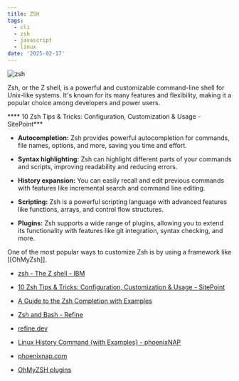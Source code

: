 ```yaml
---
title: ZSH
tags:
  - cli
  - zsh
  - javascript
  - linux
date: '2025-02-17'
---
```

![zsh](https://miro.medium.com/v2/resize:fit:1100/format:webp/1*dcFI6nEXItPJcfPgdloonw.png)

Zsh, or the Z shell, is a powerful and customizable command-line shell for Unix-like systems. It's known for its many features and flexibility, making it a popular choice among developers and power users.  

\*\*\*\* 10 Zsh Tips & Tricks: Configuration, Customization & Usage - SitePoint\*\*\*

*   **Autocompletion:** Zsh provides powerful autocompletion for commands, file names, options, and more, saving you time and effort.
    
*   **Syntax highlighting:** Zsh can highlight different parts of your commands and scripts, improving readability and reducing errors.
    
*   **History expansion:** You can easily recall and edit previous commands with features like incremental search and command line editing.
    
*   **Scripting:** Zsh is a powerful scripting language with advanced features like functions, arrays, and control flow structures.
    
*   **Plugins:** Zsh supports a wide range of plugins, allowing you to extend its functionality with features like git integration, syntax checking, and more.
    

One of the most popular ways to customize Zsh is by using a framework like \[\[OhMyZsh\]\].

*   [zsh - The Z shell - IBM](https://www.ibm.com/docs/en/zos/3.1.0?topic=descriptions-zsh-z-shell#:~:text=Description,a%20shell%20script%20command%20processor.)
    
*   [10 Zsh Tips & Tricks: Configuration, Customization & Usage - SitePoint](https://www.sitepoint.com/zsh-tips-tricks/#:~:text=zshrc%20to%20activate%20the%20plugins,zshrc%20file.)
    
*   [A Guide to the Zsh Completion with Examples](https://thevaluable.dev/zsh-completion-guide-examples/#:~:text=You%20can%20configure%20the%20Zsh,tune%20it%20following%20your%20craziest)
    
*   [Zsh and Bash - Refine](https://refine.dev/blog/zsh-vs-bash/#:~:text=Zsh%20provides%20support%20for%20syntax,script%20based%20on%20their%20syntax.)
    
*   [refine.dev](https://refine.dev/blog/zsh-vs-bash/#:~:text=Zsh%20provides%20support%20for%20syntax,script%20based%20on%20their%20syntax.)
    
*   [Linux History Command {with Examples} - phoenixNAP](https://phoenixnap.com/kb/linux-history-command)
    
*   [phoenixnap.com](https://phoenixnap.com/kb/linux-history-command)
    
*   [OhMyZSH plugins](https://github.com/ohmyzsh/ohmyzsh/tree/master/plugins)
